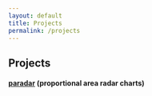 ```yaml
---
layout: default
title: Projects
permalink: /projects
---
```


## Projects

#### [paradar](/pa_radar/) (proportional area radar charts)


